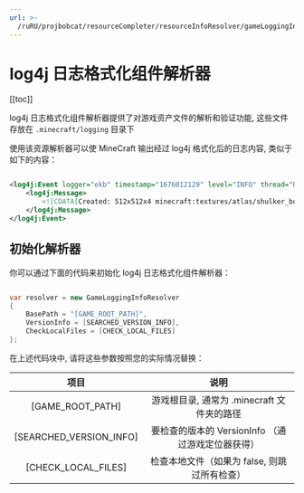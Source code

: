 ```yaml
---
url: >-
  /ruRU/projbobcat/resourceCompleter/resourceInfoResolver/gameLoggingInfoResolver.md
---
```

# log4j 日志格式化组件解析器

\[\[toc]]

log4j 日志格式化组件解析器提供了对游戏资产文件的解析和验证功能, 这些文件存放在
`.minecraft/logging` 目录下

使用该资源解析器可以使 MineCraft 输出经过 log4j 格式化后的日志内容, 类似于如下的内容：

```xml

<log4j:Event logger="ekb" timestamp="1676012129" level="INFO" thread="Render thread">
    <log4j:Message>
        <![CDATA[Created: 512x512x4 minecraft:textures/atlas/shulker_boxes.png-atlas]]>
    </log4j:Message>
</log4j:Event>

```

## 初始化解析器

你可以通过下面的代码来初始化 log4j 日志格式化组件解析器：

```c#

var resolver = new GameLoggingInfoResolver
{
    BasePath = "[GAME_ROOT_PATH]",
    VersionInfo = [SEARCHED_VERSION_INFO],
    CheckLocalFiles = [CHECK_LOCAL_FILES]
};

```

在上述代码块中, 请将这些参数按照您的实际情况替换：

|           项目            |               说明                |
|:-----------------------:|:-------------------------------:|
|    \[GAME\_ROOT\_PATH]     |   游戏根目录, 通常为 .minecraft 文件夹的路径   |
| \[SEARCHED\_VERSION\_INFO] | 要检查的版本的 VersionInfo （通过游戏定位器获得） |
|   \[CHECK\_LOCAL\_FILES]   |    检查本地文件（如果为 false, 则跳过所有检查）    |

